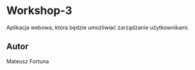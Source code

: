 # Workshop-3

Aplikacja webowa, która będzie umożliwiać zarządzanie użytkownikami.

## Autor

Mateusz Fortuna
